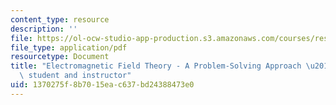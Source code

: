 ```yaml
---
content_type: resource
description: ''
file: https://ol-ocw-studio-app-production.s3.amazonaws.com/courses/res-6-002-electromagnetic-field-theory-a-problem-solving-approach-spring-2008/1370275f8b7015eac637bd24388473e0_MITRES_6_002S08_notes.pdf
file_type: application/pdf
resourcetype: Document
title: "Electromagnetic Field Theory - A Problem-Solving Approach \u2013 Note to the\
  \ student and instructor"
uid: 1370275f-8b70-15ea-c637-bd24388473e0
---
```


